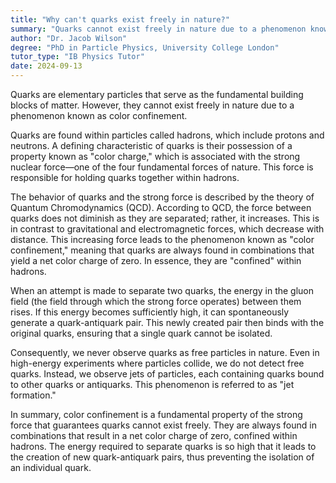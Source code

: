 ```yaml
---
title: "Why can't quarks exist freely in nature?"
summary: "Quarks cannot exist freely in nature due to a phenomenon known as colour confinement."
author: "Dr. Jacob Wilson"
degree: "PhD in Particle Physics, University College London"
tutor_type: "IB Physics Tutor"
date: 2024-09-13
---
```


Quarks are elementary particles that serve as the fundamental building blocks of matter. However, they cannot exist freely in nature due to a phenomenon known as color confinement.

Quarks are found within particles called hadrons, which include protons and neutrons. A defining characteristic of quarks is their possession of a property known as "color charge," which is associated with the strong nuclear force—one of the four fundamental forces of nature. This force is responsible for holding quarks together within hadrons.

The behavior of quarks and the strong force is described by the theory of Quantum Chromodynamics (QCD). According to QCD, the force between quarks does not diminish as they are separated; rather, it increases. This is in contrast to gravitational and electromagnetic forces, which decrease with distance. This increasing force leads to the phenomenon known as "color confinement," meaning that quarks are always found in combinations that yield a net color charge of zero. In essence, they are "confined" within hadrons.

When an attempt is made to separate two quarks, the energy in the gluon field (the field through which the strong force operates) between them rises. If this energy becomes sufficiently high, it can spontaneously generate a quark-antiquark pair. This newly created pair then binds with the original quarks, ensuring that a single quark cannot be isolated.

Consequently, we never observe quarks as free particles in nature. Even in high-energy experiments where particles collide, we do not detect free quarks. Instead, we observe jets of particles, each containing quarks bound to other quarks or antiquarks. This phenomenon is referred to as "jet formation."

In summary, color confinement is a fundamental property of the strong force that guarantees quarks cannot exist freely. They are always found in combinations that result in a net color charge of zero, confined within hadrons. The energy required to separate quarks is so high that it leads to the creation of new quark-antiquark pairs, thus preventing the isolation of an individual quark.
    